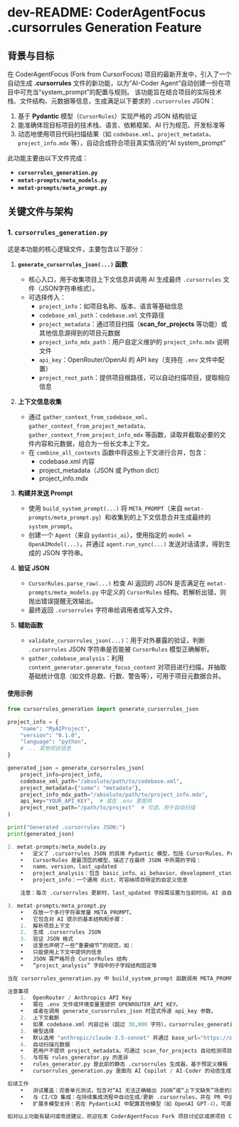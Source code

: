 # dev-README: CoderAgentFocus .cursorrules Generation Feature

## 背景与目标

在 CoderAgentFocus (Fork from CursorFocus) 项目的最新开发中，引入了一个自动生成 **.cursorrules** 文件的新功能，以为“AI-Coder Agent”自动创建一份在项目中可充当“system_prompt”的配置与规则。
该功能旨在结合项目的实际技术栈、文件结构、元数据等信息，生成满足以下要求的 `.cursorrules` JSON：

1. 基于 **Pydantic** 模型（`CursorRules`）实现严格的 JSON 结构验证
2. 能准确体现目标项目的技术栈、语言、依赖框架、AI 行为规范、开发标准等
3. 动态地使用项目代码扫描结果（如 `codebase.xml`、`project_metadata`、`project_info.mdx` 等），自动合成符合项目真实情况的“AI system_prompt”

此功能主要由以下文件完成：
- **`cursorrules_generation.py`**
- **`metat-prompts/meta_models.py`**
- **`metat-prompts/meta_prompt.py`**

## 关键文件与架构

### 1. `cursorrules_generation.py`

这是本功能的核心逻辑文件，主要包含以下部分：

1. **`generate_cursorrules_json(...)` 函数**
   - 核心入口，用于收集项目上下文信息并调用 AI 生成最终 `.cursorrules` 文件（JSON字符串格式）。
   - 可选择传入：
     - `project_info`：如项目名称、版本、语言等基础信息
     - `codebase_xml_path`：`codebase.xml` 文件路径
     - `project_metadata`：通过项目扫描（**scan_for_projects** 等功能）或其他信息源得到的项目元数据
     - `project_info_mdx_path`：用户自定义维护的 `project_info.mdx` 说明文件
     - `api_key`：OpenRouter/OpenAI 的 API key（支持在 `.env` 文件中配置）
     - `project_root_path`：提供项目根路径，可以自动扫描项目，提取相应信息

2. **上下文信息收集**
   - 通过 `gather_context_from_codebase_xml`、`gather_context_from_project_metadata`、`gather_context_from_project_info_mdx` 等函数，读取并截取必要的文件内容和元数据，组合为一份长文本上下文。
   - 在 `combine_all_contexts` 函数中将这些上下文进行合并，包含：
     - codebase.xml 内容
     - project_metadata（JSON 或 Python dict）
     - project_info.mdx

3. **构建并发送 Prompt**
   - 使用 `build_system_prompt(...)` 将 `META_PROMPT`（来自 `metat-prompts/meta_prompt.py`）和收集到的上下文信息合并生成最终的 `system_prompt`。
   - 创建一个 `Agent`（来自 `pydantic_ai`），使用指定的 `model = OpenAIModel(...)`，并通过 `agent.run_sync(...)` 发送对话请求，得到生成的 JSON 字符串。

4. **验证 JSON**
   - `CursorRules.parse_raw(...)` 检查 AI 返回的 JSON 是否满足在 `metat-prompts/meta_models.py` 中定义的 `CursorRules` 结构。若解析出错，则抛出错误提醒无效输出。
   - 最终返回 `.cursorrules` 字符串给调用者或写入文件。

5. **辅助函数**
   - `validate_cursorrules_json(...)`：用于对外暴露的验证，判断 `.cursorrules` JSON 字符串是否能被 `CursorRules` 模型正确解析。
   - `gather_codebase_analysis`：利用 `content_generator.generate_focus_content` 对项目进行扫描，并抽取基础统计信息（如文件总数、行数、警告等），可用于项目元数据合并。

#### 使用示例

```python
from cursorrules_generation import generate_cursorrules_json

project_info = {
    "name": "MyAIProject",
    "version": "0.1.0",
    "language": "python",
    # ... 其他项目信息
}

generated_json = generate_cursorrules_json(
    project_info=project_info,
    codebase_xml_path="/absolute/path/to/codebase.xml",
    project_metadata={"some": "metadata"},
    project_info_mdx_path="/absolute/path/to/project_info.mdx",
    api_key="YOUR_API_KEY",  # 或在 .env 里提供
    project_root_path="/path/to/project"  # 可选，用于自动扫描
)

print("Generated .cursorrules JSON:")
print(generated_json)

2. metat-prompts/meta_models.py
	•	定义了 .cursorrules JSON 的具体 Pydantic 模型，包括 CursorRules、ProjectAnalysis、AIBehavior、DevelopmentStandards、BasicInfo 等多层嵌套模型。
	•	CursorRules 是最顶层的模型，描述了在最终 JSON 中所需的字段：
	•	name、version、last_updated
	•	project_analysis：包含 basic_info、ai_behavior、development_standards 等
	•	project_info：一个通用 dict，可容纳项目特定的自定义信息

	注意：每次 .cursorrules 更新时，last_updated 字段需设置为当前时间。AI 会自动从 Prompt 中获取要求并注入该信息。

3. metat-prompts/meta_prompt.py
	•	存放一个多行字符串常量 META_PROMPT。
	•	它包含对 AI 提示的基本结构和步骤：
	1.	解析项目上下文
	2.	生成 .cursorrules JSON
	3.	验证 JSON 格式
	•	这里也声明了一些“重要细节”的规范，如：
	•	只能使用上下文中提供的信息
	•	JSON 需严格符合 CursorRules 结构
	•	“project_analysis” 字段中的子字段结构固定等

当在 cursorrules_generation.py 中 build_system_prompt 函数调用 META_PROMPT 时，会将收集到的上下文（codebase.xml、project_metadata、project_info.mdx）一并插入 Prompt 中，让 AI 能够更好地理解项目背景并生成针对性更强的 .cursorrules。

注意事项
	1.	OpenRouter / Anthropics API Key
	•	需在 .env 文件或环境变量里提供 OPENROUTER_API_KEY。
	•	或者在调用 generate_cursorrules_json 时显式传递 api_key 参数。
	2.	上下文截断
	•	如果 codebase.xml 内容过长（超过 30,000 字符），cursorrules_generation.py 会进行截断，以防发送给 LLM 过多上下文导致 Token 超限。
	3.	模型选择
	•	默认选用 "anthropic/claude-3.5-sonnet" 并通过 base_url="https://openrouter.ai/api/v1"，可在代码中自行修改为其他模型或 API 地址。
	4.	自动扫描元数据
	•	若用户不提供 project_metadata，可通过 scan_for_projects 自动检测项目类型并提取部分信息。
	5.	与现有 rules_generator.py 的差异
	•	rules_generator.py 是此前的静态 .cursorrules 生成器，基于预定义模板 + project_info。
	•	cursorrules_generation.py 是面向 AI Copilot / AI-Coder 的动态生成方式，在 meta_prompt 驱动下产生更细粒度、更灵活的规则 JSON。

后续工作
	•	测试覆盖：完善单元测试，包含对“AI 无法正确输出 JSON”或“上下文缺失”场景的测试。
	•	与 CI/CD 集成：在持续集成流程中自动生成/更新 .cursorrules，并在 PR 中进行验证。
	•	扩展多模型支持：若在 PydanticAI 中配置其他模型（如 OpenAI GPT-4），可直接替换以生成 .cursorrules。

如对以上功能有疑问或改进建议，欢迎在本 CoderAgentFocus Fork 项目讨论区或原项目 CursorFocus 讨论区或提交 issue 进行反馈。
